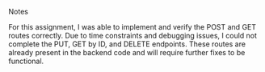 Notes

For this assignment, I was able to implement and verify the POST and GET routes correctly.
Due to time constraints and debugging issues, I could not complete the PUT, GET by ID, and DELETE endpoints. These routes are already present in the backend code and will require further fixes to be functional.
